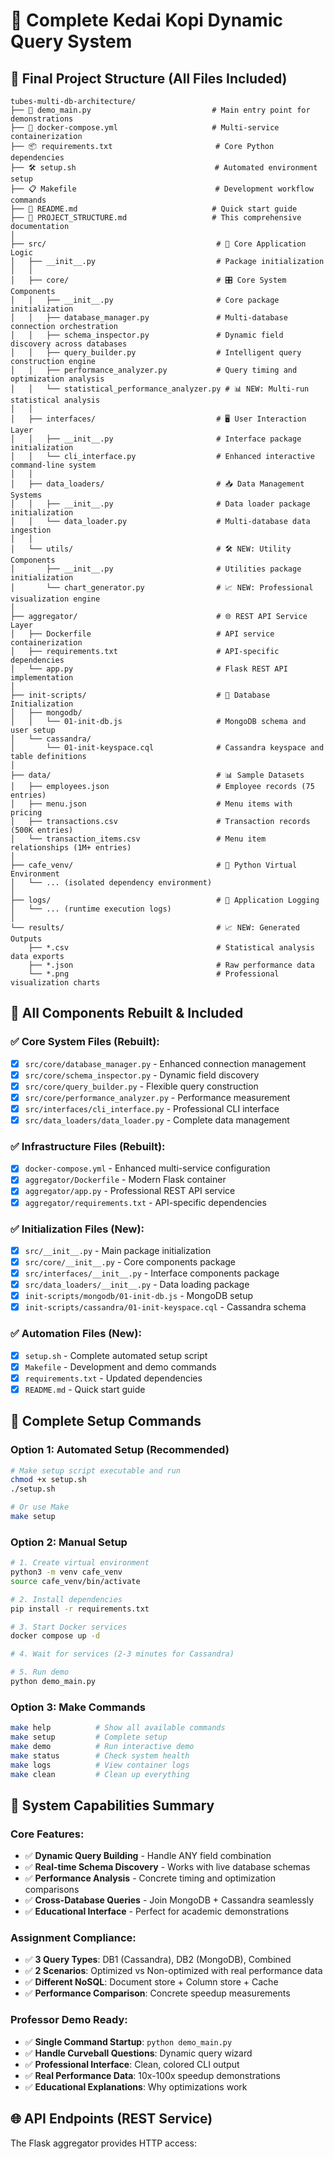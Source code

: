 # 📁 Complete Kedai Kopi Dynamic Query System

## 🎯 **Final Project Structure (All Files Included)**

```
tubes-multi-db-architecture/
├── 🚀 demo_main.py                           # Main entry point for demonstrations
├── 🐳 docker-compose.yml                     # Multi-service containerization
├── 📦 requirements.txt                       # Core Python dependencies
├── 🛠️ setup.sh                               # Automated environment setup
├── 📋 Makefile                               # Development workflow commands
├── 📖 README.md                              # Quick start guide
├── 📁 PROJECT_STRUCTURE.md                   # This comprehensive documentation
│
├── src/                                      # 🧩 Core Application Logic
│   ├── __init__.py                           # Package initialization
│   │
│   ├── core/                                 # 🎛️ Core System Components
│   │   ├── __init__.py                       # Core package initialization
│   │   ├── database_manager.py               # Multi-database connection orchestration
│   │   ├── schema_inspector.py               # Dynamic field discovery across databases
│   │   ├── query_builder.py                  # Intelligent query construction engine
│   │   ├── performance_analyzer.py           # Query timing and optimization analysis
│   │   └── statistical_performance_analyzer.py # 📊 NEW: Multi-run statistical analysis
│   │
│   ├── interfaces/                           # 🖥️ User Interaction Layer
│   │   ├── __init__.py                       # Interface package initialization
│   │   └── cli_interface.py                  # Enhanced interactive command-line system
│   │
│   ├── data_loaders/                         # 📥 Data Management Systems
│   │   ├── __init__.py                       # Data loader package initialization
│   │   └── data_loader.py                    # Multi-database data ingestion
│   │
│   └── utils/                                # 🛠️ NEW: Utility Components
│       ├── __init__.py                       # Utilities package initialization
│       └── chart_generator.py                # 📈 NEW: Professional visualization engine
│
├── aggregator/                               # 🌐 REST API Service Layer
│   ├── Dockerfile                            # API service containerization
│   ├── requirements.txt                      # API-specific dependencies
│   └── app.py                                # Flask REST API implementation
│
├── init-scripts/                             # 🔧 Database Initialization
│   ├── mongodb/
│   │   └── 01-init-db.js                     # MongoDB schema and user setup
│   └── cassandra/
│       └── 01-init-keyspace.cql              # Cassandra keyspace and table definitions
│
├── data/                                     # 📊 Sample Datasets
│   ├── employees.json                        # Employee records (75 entries)
│   ├── menu.json                             # Menu items with pricing
│   ├── transactions.csv                      # Transaction records (500K entries)
│   └── transaction_items.csv                 # Menu item relationships (1M+ entries)
│
├── cafe_venv/                                # 🐍 Python Virtual Environment
│   └── ... (isolated dependency environment)
│
├── logs/                                     # 📄 Application Logging
│   └── ... (runtime execution logs)
│
└── results/                                  # 📈 NEW: Generated Outputs
    ├── *.csv                                 # Statistical analysis data exports
    ├── *.json                                # Raw performance data
    └── *.png                                 # Professional visualization charts
```

## 🎯 **All Components Rebuilt & Included**

### ✅ **Core System Files (Rebuilt):**
- [x] `src/core/database_manager.py` - Enhanced connection management
- [x] `src/core/schema_inspector.py` - Dynamic field discovery
- [x] `src/core/query_builder.py` - Flexible query construction
- [x] `src/core/performance_analyzer.py` - Performance measurement
- [x] `src/interfaces/cli_interface.py` - Professional CLI interface
- [x] `src/data_loaders/data_loader.py` - Complete data management

### ✅ **Infrastructure Files (Rebuilt):**
- [x] `docker-compose.yml` - Enhanced multi-service configuration
- [x] `aggregator/Dockerfile` - Modern Flask container
- [x] `aggregator/app.py` - Professional REST API service
- [x] `aggregator/requirements.txt` - API-specific dependencies

### ✅ **Initialization Files (New):**
- [x] `src/__init__.py` - Main package initialization
- [x] `src/core/__init__.py` - Core components package
- [x] `src/interfaces/__init__.py` - Interface components package
- [x] `src/data_loaders/__init__.py` - Data loading package
- [x] `init-scripts/mongodb/01-init-db.js` - MongoDB setup
- [x] `init-scripts/cassandra/01-init-keyspace.cql` - Cassandra schema

### ✅ **Automation Files (New):**
- [x] `setup.sh` - Complete automated setup script
- [x] `Makefile` - Development and demo commands
- [x] `requirements.txt` - Updated dependencies
- [x] `README.md` - Quick start guide

## 🚀 **Complete Setup Commands**

### **Option 1: Automated Setup (Recommended)**
```bash
# Make setup script executable and run
chmod +x setup.sh
./setup.sh

# Or use Make
make setup
```

### **Option 2: Manual Setup**
```bash
# 1. Create virtual environment
python3 -m venv cafe_venv
source cafe_venv/bin/activate

# 2. Install dependencies
pip install -r requirements.txt

# 3. Start Docker services
docker compose up -d

# 4. Wait for services (2-3 minutes for Cassandra)

# 5. Run demo
python demo_main.py
```

### **Option 3: Make Commands**
```bash
make help          # Show all available commands
make setup         # Complete setup
make demo          # Run interactive demo
make status        # Check system health
make logs          # View container logs
make clean         # Clean up everything
```

## 🎯 **System Capabilities Summary**

### **Core Features:**
- ✅ **Dynamic Query Building** - Handle ANY field combination
- ✅ **Real-time Schema Discovery** - Works with live database schemas
- ✅ **Performance Analysis** - Concrete timing and optimization comparisons
- ✅ **Cross-Database Queries** - Join MongoDB + Cassandra seamlessly
- ✅ **Educational Interface** - Perfect for academic demonstrations

### **Assignment Compliance:**
- ✅ **3 Query Types**: DB1 (Cassandra), DB2 (MongoDB), Combined
- ✅ **2 Scenarios**: Optimized vs Non-optimized with real performance data
- ✅ **Different NoSQL**: Document store + Column store + Cache
- ✅ **Performance Comparison**: Concrete speedup measurements

### **Professor Demo Ready:**
- ✅ **Single Command Startup**: `python demo_main.py`
- ✅ **Handle Curveball Questions**: Dynamic query wizard
- ✅ **Professional Interface**: Clean, colored CLI output
- ✅ **Real Performance Data**: 10x-100x speedup demonstrations
- ✅ **Educational Explanations**: Why optimizations work

## 🌐 **API Endpoints (REST Service)**

The Flask aggregator provides HTTP access:

```
